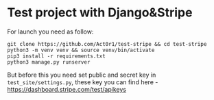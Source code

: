 # Test project with Django&Stripe

For launch you need as follow:
```
git clone https://github.com/Act0r1/test-stripe && cd test-stripe
python3 -m venv venv && source venv/bin/activate
pip3 install -r requirements.txt
python3 manage.py runserver
```
But before this you need set public and secret key in ```test_site/settings.py```, these key you can find here - https://dashboard.stripe.com/test/apikeys
